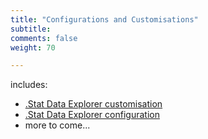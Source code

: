 ```yaml
---
title: "Configurations and Customisations"
subtitle: 
comments: false
weight: 70

---
```


includes:

* [.Stat Data Explorer customisation](/configurations/de-customisation)
* [.Stat Data Explorer configuration](/configurations/de-configuration)
* more to come...
